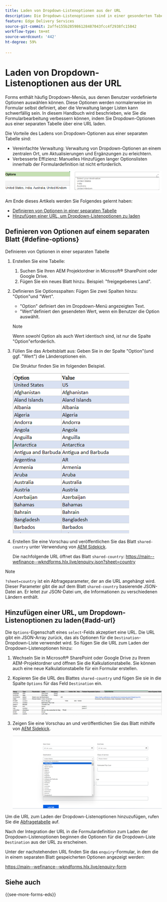 ```yaml
---
title: Laden von Dropdown-Listenoptionen aus der URL
description: Die Dropdown-Listenoptionen sind in einer gesonderten Tabelle enthalten und werden dann über die angegebene URL in die primäre Tabelle importiert.
feature: Edge Delivery Services
source-git-commit: 2affe155b285986128487043fcc4f2938fc15842
workflow-type: tm+mt
source-wordcount: '442'
ht-degree: 59%

---
```



# Laden von Dropdown-Listenoptionen aus der URL

Forms enthält häufig Dropdown-Menüs, aus denen Benutzer vordefinierte Optionen auswählen können. Diese Optionen werden normalerweise im Formular selbst definiert, aber die Verwaltung langer Listen kann schwerfällig sein. In diesem Handbuch wird beschrieben, wie Sie die Formularbearbeitung verbessern können, indem Sie Dropdown-Optionen aus einer separaten Tabelle über eine URL laden.


Die Vorteile des Ladens von Dropdown-Optionen aus einer separaten Tabelle sind:

* Vereinfachte Verwaltung: Verwaltung von Dropdown-Optionen an einem zentralen Ort, um Aktualisierungen und Ergänzungen zu erleichtern.
* Verbesserte Effizienz: Manuelles Hinzufügen langer Optionslisten innerhalb der Formulardefinition ist nicht erforderlich.




![Dropdown-Optionen](/help/forms/assets/drop-down-options.png)


Am Ende dieses Artikels werden Sie Folgendes gelernt haben:

* [Definieren von Optionen in einer separaten Tabelle](#define-options)
* [Hinzufügen einer URL, um Dropdown-Listenoptionen zu laden](#add-url)

## Definieren von Optionen auf einem separaten Blatt {#define-options}

Definieren von Optionen in einer separaten Tabelle

1. Erstellen Sie eine Tabelle:
   1. Suchen Sie Ihren AEM Projektordner in Microsoft® SharePoint oder Google Drive.
   1. Fügen Sie ein neues Blatt hinzu. Beispiel: &quot;freigegebenes Land&quot;.
1. Definieren Sie Optionsspalten: Fügen Sie zwei Spalten hinzu: &quot;Option&quot;und &quot;Wert&quot;.
   * &quot;Option&quot; definiert den im Dropdown-Menü angezeigten Text.
   * &quot;Wert&quot;definiert den gesendeten Wert, wenn ein Benutzer die Option auswählt.

   >[!NOTE]
   >
   >Wenn sowohl Option als auch Wert identisch sind, ist nur die Spalte &quot;Option&quot;erforderlich.

1. Füllen Sie das Arbeitsblatt aus: Geben Sie in der Spalte &quot;Option&quot;(und ggf. &quot;Wert&quot;) die Länderoptionen ein.

   Die Struktur finden Sie im folgenden Beispiel.

   ![Dropdown-Liste für Land](/help/forms/assets/drop-down-country-options.png)

1. Erstellen Sie eine Vorschau und veröffentlichen Sie das Blatt `shared-country` unter Verwendung von [AEM Sidekick](https://www.aem.live/developer/tutorial#preview-and-publish-your-content).

   Die nachfolgende URL öffnet das Blatt `shared-country`: 
https://main--wefinance--wkndforms.hlx.live/enquiry.json?sheet=country

>[!NOTE]
>
> `?sheet=country` ist ein Abfrageparameter, der an die URL angehängt wird. Dieser Parameter gibt die auf dem Blatt `shared-country` basierende JSON-Datei an. Er leitet zur JSON-Datei um, die Informationen zu verschiedenen Ländern enthält.

## Hinzufügen einer URL, um Dropdown-Listenoptionen zu laden{#add-url}

Die `Options`-Eigenschaft eines `select`-Felds akzeptiert eine URL. Die URL gibt ein JSON-Array zurück, das als Optionen für die `Destination`-Dropdown-Liste verwendet wird. So fügen Sie die URL zum Laden der Dropdown-Listenoptionen hinzu:

1. Wechseln Sie in Microsoft® SharePoint oder Google Drive zu Ihrem AEM-Projektordner und öffnen Sie die Kalkulationstabelle. Sie können auch eine neue Kalkulationstabelle für ein Formular erstellen.
1. Kopieren Sie die URL des Blattes `shared-country` und fügen Sie sie in die Spalte `Options` für das Feld `Destination` ein.

   ![Abfragetabelle](/help/forms/assets/drop-down-enquiry.png)

1. Zeigen Sie eine Vorschau an und veröffentlichen Sie das Blatt mithilfe von [AEM Sidekick](https://www.aem.live/developer/tutorial#preview-and-publish-your-content).


   ![Dropdown-Liste für Land](/help/forms/assets/load-dropdown-options-form.png)

Um die URL zum Laden der Dropdown-Listenoptionen hinzuzufügen, rufen Sie die [Abfragetabelle](/help/forms/assets/enquiry-options.xlsx) auf.

Nach der Integration der URL in die Formulardefinition zum Laden der Dropdown-Listenoptionen beginnen die Optionen für die Dropdown-Liste `Destination` aus der URL zu erscheinen.

Unter der nachstehenden URL finden Sie das `enquiry`-Formular, in dem die in einem separaten Blatt gespeicherten Optionen angezeigt werden:

https://main--wefinance--wkndforms.hlx.live/enquiry-form

## Siehe auch

{{see-more-forms-eds}}



